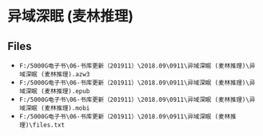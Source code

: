 # 异域深眠 (麦林推理)

## Files

- `F:/5000G电子书\06-书库更新（201911）\2018.09\0911\异域深眠 (麦林推理)\异域深眠 (麦林推理).azw3`
- `F:/5000G电子书\06-书库更新（201911）\2018.09\0911\异域深眠 (麦林推理)\异域深眠 (麦林推理).epub`
- `F:/5000G电子书\06-书库更新（201911）\2018.09\0911\异域深眠 (麦林推理)\异域深眠 (麦林推理).mobi`
- `F:/5000G电子书\06-书库更新（201911）\2018.09\0911\异域深眠 (麦林推理)\files.txt`
